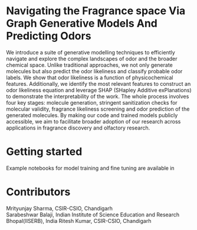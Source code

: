 # Navigating the Fragrance space Via Graph Generative Models And Predicting Odors
We introduce a suite of generative modelling techniques to efficiently navigate and explore the complex landscapes of odor and the broader chemical space. Unlike traditional approaches, we not only generate molecules but also predict the odor likeliness and classify probable odor labels. We show that odor likeliness is a function of physicochemical features. Additionally, we identify the most relevant features to construct an odor likeliness equation and leverage SHAP (SHapley Additive exPlanations) to demonstrate the interpretability of the work. The whole process involves four key stages: molecule generation, stringent sanitization checks for molecular validity, fragrance likeliness screening and odor prediction of the generated molecules. By making our code and trained models publicly accessible, we aim to facilitate broader adoption of our research across applications in fragrance discovery and olfactory research.


# Getting started
Example notebooks for model training and fine tuning are available in
# Contributors
Mrityunjay Sharma, CSIR-CSIO, Chandigarh                  
Sarabeshwar Balaji, Indian Institute of Science Education and Research Bhopal(IISERB), India
Ritesh Kumar, CSIR-CSIO, Chandigarh
